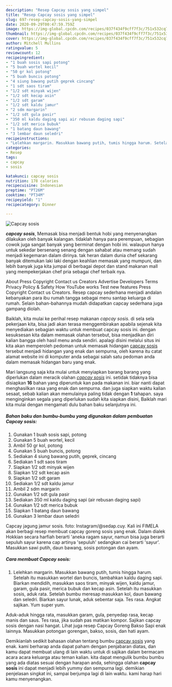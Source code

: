 ```yaml
---
description: "Resep Capcay sosis yang simpel"
title: "Resep Capcay sosis yang simpel"
slug: 697-resep-capcay-sosis-yang-simpel
date: 2020-09-29T00:47:59.759Z
image: https://img-global.cpcdn.com/recipes/037f434f9cff7f3c/751x532cq70/capcay-sosis-foto-resep-utama.jpg
thumbnail: https://img-global.cpcdn.com/recipes/037f434f9cff7f3c/751x532cq70/capcay-sosis-foto-resep-utama.jpg
cover: https://img-global.cpcdn.com/recipes/037f434f9cff7f3c/751x532cq70/capcay-sosis-foto-resep-utama.jpg
author: Mitchell Mullins
ratingvalue: 5
reviewcount: 12
recipeingredient:
- "1 buah sosis sapi potong"
- "5 buah wortel kecil"
- "50 gr kol potong"
- "5 buah buncis potong"
- "4 siung bawang putih geprek cincang"
- "1 sdt saos tiram"
- "1/2 sdt minyak wijen"
- "1/2 sdt kecap asin"
- "1/2 sdt garam"
- "1/2 sdt kaldu jamur"
- "2 sdm margarin"
- "1/2 sdt gula pasir"
- "350 ml kaldu daging sapi air rebusan daging sapi"
- "1/2 sdt merica bubuk"
- "1 batang daun bawang"
- "3 lembar daun seledri"
recipeinstructions:
- "Lelehkan margarin. Masukkan bawang putih, tumis hingga harum. Setelah itu masukkan wortel dan buncis, tambahkan kaldu daging sapi. Biarkan mendidih, masukkan saos tiram, minyak wijen, kaldu jamur, garam, gula pasir, merica bubuk dan kecap asin. Setelah itu masukkan sosis, aduk rata. Setelah bumbu meresap masukkan kol, daun bawang dan seledri. Biarkan sayur lunak, aduk sebentar saja. Tes rasa. Angkat sajikan. Yum super yum."
categories:
- Resep
tags:
- capcay
- sosis

katakunci: capcay sosis 
nutrition: 178 calories
recipecuisine: Indonesian
preptime: "PT26M"
cooktime: "PT34M"
recipeyield: "1"
recipecategory: Dinner

---
```



![Capcay sosis](https://img-global.cpcdn.com/recipes/037f434f9cff7f3c/751x532cq70/capcay-sosis-foto-resep-utama.jpg)

<b><i>capcay sosis</i></b>, Memasak bisa menjadi bentuk hobi yang menyenangkan dilakukan oleh banyak kalangan. tidaklah hanya para perempuan, sebagian cowok juga sangat banyak yang berminat dengan hobi ini. walaupun hanya untuk sekedar bersenang senang dengan sahabat atau memang sudah menjadi kegemaran dalam dirinya. tak heran dalam dunia chef sekarang banyak ditemukan laki laki dengan keahlian memasak yang mumpuni, dan lebih banyak juga kita jumpai di berbagai depot dan stand makanan mall yang mempekerjakan chef pria sebagai chef terbaik nya.

About Press Copyright Contact us Creators Advertise Developers Terms Privacy Policy &amp; Safety How YouTube works Test new features Press Copyright Contact us Creators. Resep capcay sederhana menjadi andalan kebanyakan para ibu rumah tangga sebagai menu santap keluarga di rumah. Selain bahan-bahannya mudah didapatkan capcay sederhana juga gampang diolah.

Baiklah, kita mulai ke perihal resep makanan <i>capcay sosis</i>. di sela sela pekerjaan kita, bisa jadi akan terasa menggembirakan apabila sejenak kita menyediakan sebagian waktu untuk membuat capcay sosis ini. dengan kesuksesan kita dalam memasak olahan tersebut, bisa menjadikan diri kalian bangga oleh hasil menu anda sendiri. apalagi disini melalui situs ini kita akan memperoleh pedoman untuk memasak hidangan <u>capcay sosis</u> tersebut menjadi hidangan yang enak dan sempurna, oleh karena itu catat alamat website ini di komputer anda sebagai salah satu pedoman anda dalam memasak hidangan baru yang enak.


Mari langsung saja kita mulai untuk menyiapkan barang barang yang diperlukan dalam meracik olahan <u><i>capcay sosis</i></u> ini. setidak tidaknya bisa disiapkan <b>16</b> bahan yang diperuntuk kan pada makanan ini. biar nanti dapat menghasilkan rasa yang enak dan sempurna. dan juga siapkan waktu kalian sesaat, sebab kalian akan memulainya paling tidak dengan <b>1</b> tahapan. saya menginginkan segala yang diperlukan sudah kita siapkan disini, Baiklah mari kita mulai dengan mengamati dulu bahan baku selanjutnya ini.

<!--inarticleads1-->

##### Bahan baku dan bumbu-bumbu yang digunakan dalam pembuatan Capcay sosis:

1. Gunakan 1 buah sosis sapi, potong
1. Gunakan 5 buah wortel, kecil
1. Ambil 50 gr kol, potong
1. Gunakan 5 buah buncis, potong
1. Sediakan 4 siung bawang putih, geprek, cincang
1. Sediakan 1 sdt saos tiram
1. Siapkan 1/2 sdt minyak wijen
1. Siapkan 1/2 sdt kecap asin
1. Siapkan 1/2 sdt garam
1. Sediakan 1/2 sdt kaldu jamur
1. Ambil 2 sdm margarin
1. Gunakan 1/2 sdt gula pasir
1. Sediakan 350 ml kaldu daging sapi (air rebusan daging sapi)
1. Gunakan 1/2 sdt merica bubuk
1. Siapkan 1 batang daun bawang
1. Gunakan 3 lembar daun seledri


Capcay jagung jamur sosis. foto: Instagram/@sedap.cuy. Kali ini FIMELA akan berbagi resep membuat capcay goreng sosis yang enak. Dalam dialek Hokkian secara harfiah berarti &#39;aneka ragam sayur, namun bisa juga berarti sepuluh sayur karena cap artinya &#39;sepuluh&#39; sedangkan cai berarti &#39;sayur&#39;. Masukkan sawi putih, daun bawang, sosis potongan dan ayam. 

<!--inarticleads2-->

##### Cara membuat Capcay sosis:

1. Lelehkan margarin. Masukkan bawang putih, tumis hingga harum. Setelah itu masukkan wortel dan buncis, tambahkan kaldu daging sapi. Biarkan mendidih, masukkan saos tiram, minyak wijen, kaldu jamur, garam, gula pasir, merica bubuk dan kecap asin. Setelah itu masukkan sosis, aduk rata. Setelah bumbu meresap masukkan kol, daun bawang dan seledri. Biarkan sayur lunak, aduk sebentar saja. Tes rasa. Angkat sajikan. Yum super yum.


Aduk-aduk hingga rata, masukkan garam, gula, penyedap rasa, kecap manis dan saus. Tes rasa, jika sudah pas matikan kompor. Sajikan capcay sosis dengan nasi hangat. Lihat juga resep Capcay Goreng Bakso Sapi enak lainnya. Masukkan potongan gorengan, bakso, sosis, dan hati ayam. 

Demikianlah sedikit bahasan olahan tentang bumbu <u>capcay sosis</u> yang enak. kami berharap anda dapat paham dengan penjabaran diatas, dan kamu dapat membuat ulang di lain waktu untuk di sajikan dalam bermacam acara acara keluarga atau teman kalian. kita dapat mengulik bumbu bumbu yang ada diatas sesuai dengan harapan anda, sehingga olahan <b>capcay sosis</b> ini dapat menjadi lebih yummy dan sempurna lagi. demikian penjelasan singkat ini, sampai berjumpa lagi di lain waktu. kami harap hari kamu menyenangkan.
